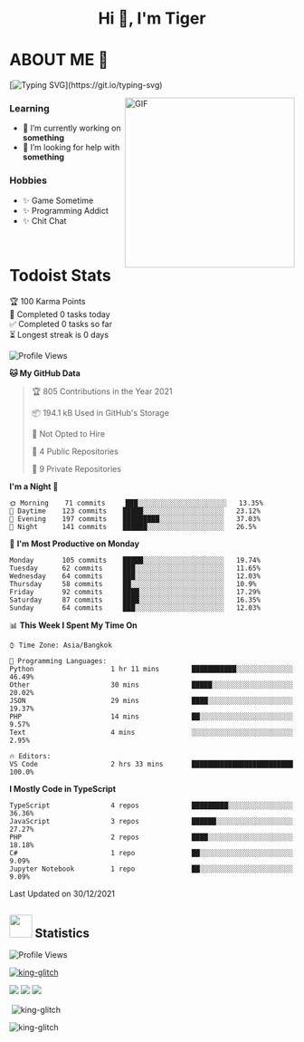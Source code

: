 <h1 align="center">Hi 👋, I'm Tiger</h1>




# ABOUT ME 💬

[![Typing SVG](https://readme-typing-svg.herokuapp.com?color=22F771&vCenter=true&lines=A+perssionate+developer+from+nowhere.)](https://git.io/typing-svg)

<img hight="200px" width="300px" alt="GIF" align="right" src="https://media.giphy.com/media/LmNwrBhejkK9EFP504/giphy.gif">

### Learning
- 🔭 I’m currently working on **something**
- 🤝 I’m looking for help with **something**

### Hobbies
- ✨ Game Sometime
- ✨ Programming Addict
- ✨ Chit Chat

</br>


# Todoist Stats

<!-- TODO-IST:START -->
🏆  100 Karma Points           
🌸  Completed 0 tasks today           
✅  Completed 0 tasks so far           
⏳  Longest streak is 0 days
<!-- TODO-IST:END -->

<!--START_SECTION:waka-->
![Profile Views](http://img.shields.io/badge/Profile%20Views-0-blue)

**🐱 My GitHub Data** 

> 🏆 805 Contributions in the Year 2021
 > 
> 📦 194.1 kB Used in GitHub's Storage 
 > 
> 🚫 Not Opted to Hire
 > 
> 📜 4 Public Repositories 
 > 
> 🔑 9 Private Repositories  
 > 
**I'm a Night 🦉** 

```text
🌞 Morning    71 commits     ███░░░░░░░░░░░░░░░░░░░░░░   13.35% 
🌆 Daytime    123 commits    █████░░░░░░░░░░░░░░░░░░░░   23.12% 
🌃 Evening    197 commits    █████████░░░░░░░░░░░░░░░░   37.03% 
🌙 Night      141 commits    ██████░░░░░░░░░░░░░░░░░░░   26.5%

```
📅 **I'm Most Productive on Monday** 

```text
Monday       105 commits    █████░░░░░░░░░░░░░░░░░░░░   19.74% 
Tuesday      62 commits     ███░░░░░░░░░░░░░░░░░░░░░░   11.65% 
Wednesday    64 commits     ███░░░░░░░░░░░░░░░░░░░░░░   12.03% 
Thursday     58 commits     ██░░░░░░░░░░░░░░░░░░░░░░░   10.9% 
Friday       92 commits     ████░░░░░░░░░░░░░░░░░░░░░   17.29% 
Saturday     87 commits     ████░░░░░░░░░░░░░░░░░░░░░   16.35% 
Sunday       64 commits     ███░░░░░░░░░░░░░░░░░░░░░░   12.03%

```


📊 **This Week I Spent My Time On** 

```text
⌚︎ Time Zone: Asia/Bangkok

💬 Programming Languages: 
Python                   1 hr 11 mins        ███████████░░░░░░░░░░░░░░   46.49% 
Other                    30 mins             █████░░░░░░░░░░░░░░░░░░░░   20.02% 
JSON                     29 mins             ████░░░░░░░░░░░░░░░░░░░░░   19.37% 
PHP                      14 mins             ██░░░░░░░░░░░░░░░░░░░░░░░   9.57% 
Text                     4 mins              ░░░░░░░░░░░░░░░░░░░░░░░░░   2.95%

🔥 Editors: 
VS Code                  2 hrs 33 mins       █████████████████████████   100.0%

```

**I Mostly Code in TypeScript** 

```text
TypeScript               4 repos             █████████░░░░░░░░░░░░░░░░   36.36% 
JavaScript               3 repos             ██████░░░░░░░░░░░░░░░░░░░   27.27% 
PHP                      2 repos             ████░░░░░░░░░░░░░░░░░░░░░   18.18% 
C#                       1 repo              ██░░░░░░░░░░░░░░░░░░░░░░░   9.09% 
Jupyter Notebook         1 repo              ██░░░░░░░░░░░░░░░░░░░░░░░   9.09%

```



 Last Updated on 30/12/2021
<!--END_SECTION:waka-->

## <img height="40" src="https://raw.githubusercontent.com/innng/innng/master/assets/kyubey.gif"/> Statistics

![Profile Views](https://komarev.com/ghpvc/?username=king-glitch)  

<p align="left"> 
 <a href="https://github.com/ryo-ma/github-profile-trophy">
  <img src="https://github-profile-trophy.vercel.app/?username=king-glitch&theme=dracula" alt="king-glitch" />
 </a> </p>

![](https://github-profile-summary-cards.vercel.app/api/cards/profile-details?username=king-glitch&theme=dracula)
![](https://github-profile-summary-cards.vercel.app/api/cards/stats?username=king-glitch&theme=dracula) 
![](https://github-profile-summary-cards.vercel.app/api/cards/productive-time?username=king-glitch&theme=dracula)


<p>&nbsp;<img align="center" src="https://github-readme-stats.vercel.app/api?username=king-glitch&theme=dracula" alt="king-glitch" /></p>

<p><img align="center" src="https://github-readme-streak-stats.herokuapp.com/?user=king-glitch&theme=dracula" alt="king-glitch" /></p>
